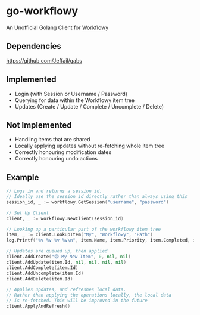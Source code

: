 # go-workflowy
An Unofficial Golang Client for [Workflowy](https://workflowy.com)

## Dependencies
https://github.com/Jeffail/gabs

## Implemented
* Login (with Session or Username / Password)
* Querying for data within the Workflowy item tree
* Updates (Create / Update / Complete / Uncomplete / Delete)

## Not Implemented
* Handling items that are shared
* Locally applying updates without re-fetching whole item tree
* Correctly honouring modification dates
* Correctly honouring undo actions

## Example
```go
// Logs in and returns a session id.
// Ideally use the session id directly rather than always using this
session_id, _ := workflowy.GetSession("username", "password")

// Set Up Client
client, _ := workflowy.NewClient(session_id)

// Looking up a particular part of the workflowy item tree
item, _ := client.LookupItem("My", "Workflowy", "Path")
log.Printf("%v %v %v %v\n", item.Name, item.Priority, item.Completed, item.Children_names)

// Updates are queued up, then applied
client.AddCreate("😄 My New Item", 0, nil, nil)
client.AddUpdate(item.Id, nil, nil, nil, nil)
client.AddComplete(item.Id)
client.AddUncomplete(item.Id)
client.AddDelete(item.Id)

// Applies updates, and refreshes local data.
// Rather than applying the operations locally, the local data
// Is re-fetched. This will be improved in the future
client.ApplyAndRefresh()
```

